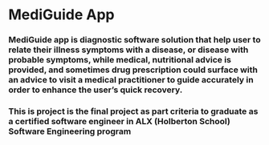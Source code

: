 # MediGuide App

### MediGuide app is diagnostic software solution that help user to relate their illness symptoms with a disease, or disease with probable symptoms, while medical, nutritional advice is provided, and sometimes drug prescription could surface with an advice to visit a medical practitioner to guide accurately in order to enhance the user’s quick recovery.

### This is project is the final project as part criteria to graduate as a certified software engineer in ALX (Holberton School) Software Engineering program
